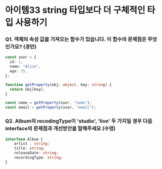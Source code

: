 # 아이템33 string 타입보다 더 구체적인 타입 사용하기

### Q1. 객체의 속성 값을 가져오는 함수가 있습니다. 이 함수의 문제점은 무엇인가요? (경민)

```ts
const user = {
  id: 1,
  name: "Alice",
  age: 25,
};

function getProperty(obj: object, key: string) {
  return obj[key];
}

const name = getProperty(user, "name");
const email = getProperty(user, "email");
```
### Q2. Album의 recodingType이 'studio', 'live' 두 가지일 경우 다음 interface의 문제점과 개선방안을 말해주세요 (수영)
```ts
interface Album {
    artist : string;
    title: string;
    releaseDate: string;
    recordingType: string;
}
```
